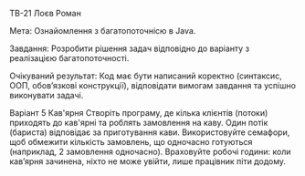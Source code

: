 ТВ-21 Лоєв Роман

Мета: Ознайомлення з багатопоточнісю в Java.

Завдання: Розробити рішення задач відповідно до варіанту з реалізацією
багатопоточності.

Очікуваний результат: Код має бути написаний коректно (синтаксис,
ООП, обов’язкові конструкції), відповідати вимогам завдання та успішно
виконувати задачі.

Варіант 5
Кав'ярня
Створіть програму, де кілька клієнтів (потоки) приходять до кав'ярні
та роблять замовлення на каву. Один потік (бариста) відповідає за
приготування кави. Використовуйте семафори, щоб обмежити
кількість замовлень, що одночасно готуються (наприклад, 2
замовлення одночасно).
Враховуйте робочі години: коли кав’ярня зачинена, ніхто не може
увійти, лише працівник піти додому.

